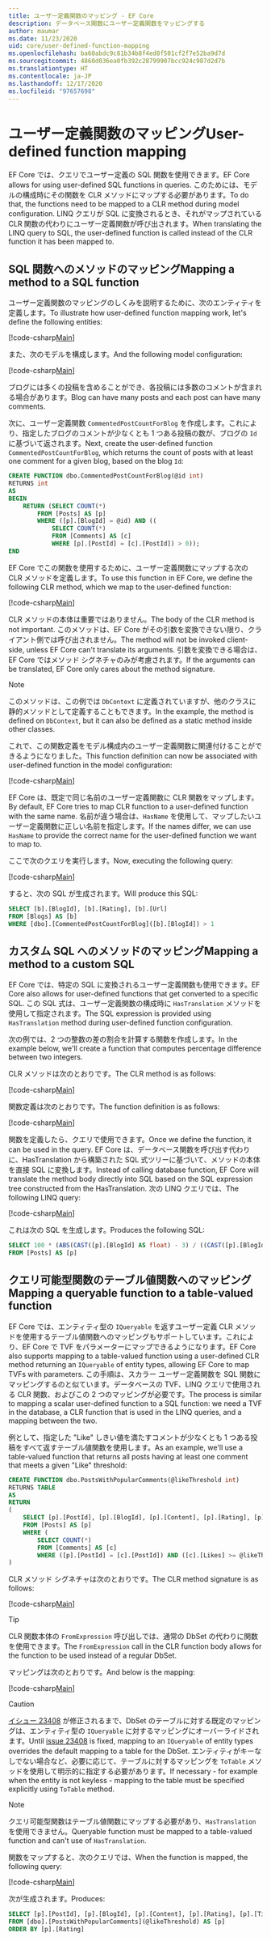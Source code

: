 ```yaml
---
title: ユーザー定義関数のマッピング ‐ EF Core
description: データベース関数にユーザー定義関数をマッピングする
author: maumar
ms.date: 11/23/2020
uid: core/user-defined-function-mapping
ms.openlocfilehash: ba60abdc9c81b34b8f4ed8f501cf2f7e52ba9d7d
ms.sourcegitcommit: 4860d036ea0fb392c28799907bcc924c987d2d7b
ms.translationtype: HT
ms.contentlocale: ja-JP
ms.lasthandoff: 12/17/2020
ms.locfileid: "97657698"
---
```

# <a name="user-defined-function-mapping"></a><span data-ttu-id="fa392-103">ユーザー定義関数のマッピング</span><span class="sxs-lookup"><span data-stu-id="fa392-103">User-defined function mapping</span></span>

<span data-ttu-id="fa392-104">EF Core では、クエリでユーザー定義の SQL 関数を使用できます。</span><span class="sxs-lookup"><span data-stu-id="fa392-104">EF Core allows for using user-defined SQL functions in queries.</span></span> <span data-ttu-id="fa392-105">このためには、モデルの構成時にその関数を CLR メソッドにマップする必要があります。</span><span class="sxs-lookup"><span data-stu-id="fa392-105">To do that, the functions need to be mapped to a CLR method during model configuration.</span></span> <span data-ttu-id="fa392-106">LINQ クエリが SQL に変換されるとき、それがマップされている CLR 関数の代わりにユーザー定義関数が呼び出されます。</span><span class="sxs-lookup"><span data-stu-id="fa392-106">When translating the LINQ query to SQL, the user-defined function is called instead of the CLR function it has been mapped to.</span></span>

## <a name="mapping-a-method-to-a-sql-function"></a><span data-ttu-id="fa392-107">SQL 関数へのメソッドのマッピング</span><span class="sxs-lookup"><span data-stu-id="fa392-107">Mapping a method to a SQL function</span></span>

<span data-ttu-id="fa392-108">ユーザー定義関数のマッピングのしくみを説明するために、次のエンティティを定義します。</span><span class="sxs-lookup"><span data-stu-id="fa392-108">To illustrate how user-defined function mapping work, let's define the following entities:</span></span>

[!code-csharp[Main](../../../samples/core/Querying/UserDefinedFunctionMapping/Model.cs#Entities)]

<span data-ttu-id="fa392-109">また、次のモデルを構成します。</span><span class="sxs-lookup"><span data-stu-id="fa392-109">And the following model configuration:</span></span>

[!code-csharp[Main](../../../samples/core/Querying/UserDefinedFunctionMapping/Model.cs#EntityConfiguration)]

<span data-ttu-id="fa392-110">ブログには多くの投稿を含めることができ、各投稿には多数のコメントが含まれる場合があります。</span><span class="sxs-lookup"><span data-stu-id="fa392-110">Blog can have many posts and each post can have many comments.</span></span>

<span data-ttu-id="fa392-111">次に、ユーザー定義関数 `CommentedPostCountForBlog` を作成します。これにより、指定したブログのコメントが少なくとも 1 つある投稿の数が、ブログの `Id` に基づいて返されます。</span><span class="sxs-lookup"><span data-stu-id="fa392-111">Next, create the user-defined function `CommentedPostCountForBlog`, which returns the count of posts with at least one comment for a given blog, based on the blog `Id`:</span></span>

```sql
CREATE FUNCTION dbo.CommentedPostCountForBlog(@id int)
RETURNS int
AS
BEGIN
    RETURN (SELECT COUNT(*)
        FROM [Posts] AS [p]
        WHERE ([p].[BlogId] = @id) AND ((
            SELECT COUNT(*)
            FROM [Comments] AS [c]
            WHERE [p].[PostId] = [c].[PostId]) > 0));
END
```

<span data-ttu-id="fa392-112">EF Core でこの関数を使用するために、ユーザー定義関数にマップする次の CLR メソッドを定義します。</span><span class="sxs-lookup"><span data-stu-id="fa392-112">To use this function in EF Core, we define the following CLR method, which we map to the user-defined function:</span></span>

[!code-csharp[Main](../../../samples/core/Querying/UserDefinedFunctionMapping/Model.cs#BasicFunctionDefinition)]

<span data-ttu-id="fa392-113">CLR メソッドの本体は重要ではありません。</span><span class="sxs-lookup"><span data-stu-id="fa392-113">The body of the CLR method is not important.</span></span> <span data-ttu-id="fa392-114">このメソッドは、EF Core がその引数を変換できない限り、クライアント側では呼び出されません。</span><span class="sxs-lookup"><span data-stu-id="fa392-114">The method will not be invoked client-side, unless EF Core can't translate its arguments.</span></span> <span data-ttu-id="fa392-115">引数を変換できる場合は、EF Core ではメソッド シグネチャのみが考慮されます。</span><span class="sxs-lookup"><span data-stu-id="fa392-115">If the arguments can be translated, EF Core only cares about the method signature.</span></span>

> [!NOTE]
> <span data-ttu-id="fa392-116">このメソッドは、この例では `DbContext` に定義されていますが、他のクラスに静的メソッドとして定義することもできます。</span><span class="sxs-lookup"><span data-stu-id="fa392-116">In the example, the method is defined on `DbContext`, but it can also be defined as a static method inside other classes.</span></span>

<span data-ttu-id="fa392-117">これで、この関数定義をモデル構成内のユーザー定義関数に関連付けることができるようになりました。</span><span class="sxs-lookup"><span data-stu-id="fa392-117">This function definition can now be associated with user-defined function in the model configuration:</span></span>

[!code-csharp[Main](../../../samples/core/Querying/UserDefinedFunctionMapping/Model.cs#BasicFunctionConfiguration)]

<span data-ttu-id="fa392-118">EF Core は、既定で同じ名前のユーザー定義関数に CLR 関数をマップします。</span><span class="sxs-lookup"><span data-stu-id="fa392-118">By default, EF Core tries to map CLR function to a user-defined function with the same name.</span></span> <span data-ttu-id="fa392-119">名前が違う場合は、`HasName` を使用して、マップしたいユーザー定義関数に正しい名前を指定します。</span><span class="sxs-lookup"><span data-stu-id="fa392-119">If the names differ, we can use `HasName` to provide the correct name for the user-defined function we want to map to.</span></span>

<span data-ttu-id="fa392-120">ここで次のクエリを実行します。</span><span class="sxs-lookup"><span data-stu-id="fa392-120">Now, executing the following query:</span></span>

[!code-csharp[Main](../../../samples/core/Querying/UserDefinedFunctionMapping/Program.cs#BasicQuery)]

<span data-ttu-id="fa392-121">すると、次の SQL が生成されます。</span><span class="sxs-lookup"><span data-stu-id="fa392-121">Will produce this SQL:</span></span>

```sql
SELECT [b].[BlogId], [b].[Rating], [b].[Url]
FROM [Blogs] AS [b]
WHERE [dbo].[CommentedPostCountForBlog]([b].[BlogId]) > 1
```

## <a name="mapping-a-method-to-a-custom-sql"></a><span data-ttu-id="fa392-122">カスタム SQL へのメソッドのマッピング</span><span class="sxs-lookup"><span data-stu-id="fa392-122">Mapping a method to a custom SQL</span></span>

<span data-ttu-id="fa392-123">EF Core では、特定の SQL に変換されるユーザー定義関数も使用できます。</span><span class="sxs-lookup"><span data-stu-id="fa392-123">EF Core also allows for user-defined functions that get converted to a specific SQL.</span></span> <span data-ttu-id="fa392-124">この SQL 式は、ユーザー定義関数の構成時に `HasTranslation` メソッドを使用して指定されます。</span><span class="sxs-lookup"><span data-stu-id="fa392-124">The SQL expression is provided using `HasTranslation` method during user-defined function configuration.</span></span>

<span data-ttu-id="fa392-125">次の例では、2 つの整数の差の割合を計算する関数を作成します。</span><span class="sxs-lookup"><span data-stu-id="fa392-125">In the example below, we'll create a function that computes percentage difference between two integers.</span></span>

<span data-ttu-id="fa392-126">CLR メソッドは次のとおりです。</span><span class="sxs-lookup"><span data-stu-id="fa392-126">The CLR method is as follows:</span></span>

[!code-csharp[Main](../../../samples/core/Querying/UserDefinedFunctionMapping/Model.cs#HasTranslationFunctionDefinition)]

<span data-ttu-id="fa392-127">関数定義は次のとおりです。</span><span class="sxs-lookup"><span data-stu-id="fa392-127">The function definition is as follows:</span></span>

[!code-csharp[Main](../../../samples/core/Querying/UserDefinedFunctionMapping/Model.cs#HasTranslationFunctionConfiguration)]

<span data-ttu-id="fa392-128">関数を定義したら、クエリで使用できます。</span><span class="sxs-lookup"><span data-stu-id="fa392-128">Once we define the function, it can be used in the query.</span></span> <span data-ttu-id="fa392-129">EF Core は、データベース関数を呼び出す代わりに、HasTranslation から構築された SQL 式ツリーに基づいて、メソッドの本体を直接 SQL に変換します。</span><span class="sxs-lookup"><span data-stu-id="fa392-129">Instead of calling database function, EF Core will translate the method body directly into SQL based on the SQL expression tree constructed from the HasTranslation.</span></span> <span data-ttu-id="fa392-130">次の LINQ クエリでは、</span><span class="sxs-lookup"><span data-stu-id="fa392-130">The following LINQ query:</span></span>

[!code-csharp[Main](../../../samples/core/Querying/UserDefinedFunctionMapping/Program.cs#HasTranslationQuery)]

<span data-ttu-id="fa392-131">これは次の SQL を生成します。</span><span class="sxs-lookup"><span data-stu-id="fa392-131">Produces the following SQL:</span></span>

```sql
SELECT 100 * (ABS(CAST([p].[BlogId] AS float) - 3) / ((CAST([p].[BlogId] AS float) + 3) / 2))
FROM [Posts] AS [p]
```

## <a name="mapping-a-queryable-function-to-a-table-valued-function"></a><span data-ttu-id="fa392-132">クエリ可能型関数のテーブル値関数へのマッピング</span><span class="sxs-lookup"><span data-stu-id="fa392-132">Mapping a queryable function to a table-valued function</span></span>

<span data-ttu-id="fa392-133">EF Core では、エンティティ型の `IQueryable` を返すユーザー定義 CLR メソッドを使用するテーブル値関数へのマッピングもサポートしています。これにより、EF Core で TVF をパラメーターにマップできるようになります。</span><span class="sxs-lookup"><span data-stu-id="fa392-133">EF Core also supports mapping to a table-valued function using a user-defined CLR method returning an `IQueryable` of entity types, allowing EF Core to map TVFs with parameters.</span></span> <span data-ttu-id="fa392-134">この手順は、スカラー ユーザー定義関数を SQL 関数にマッピングするのと似ています。データベースの TVF、LINQ クエリで使用される CLR 関数、およびこの 2 つのマッピングが必要です。</span><span class="sxs-lookup"><span data-stu-id="fa392-134">The process is similar to mapping a scalar user-defined function to a SQL function: we need a TVF in the database, a CLR function that is used in the LINQ queries, and a mapping between the two.</span></span>

<span data-ttu-id="fa392-135">例として、指定した "Like" しきい値を満たすコメントが少なくとも 1 つある投稿をすべて返すテーブル値関数を使用します。</span><span class="sxs-lookup"><span data-stu-id="fa392-135">As an example, we'll use a table-valued function that returns all posts having at least one comment that meets a given "Like" threshold:</span></span>

```sql
CREATE FUNCTION dbo.PostsWithPopularComments(@likeThreshold int)
RETURNS TABLE
AS
RETURN
(
    SELECT [p].[PostId], [p].[BlogId], [p].[Content], [p].[Rating], [p].[Title]
    FROM [Posts] AS [p]
    WHERE (
        SELECT COUNT(*)
        FROM [Comments] AS [c]
        WHERE ([p].[PostId] = [c].[PostId]) AND ([c].[Likes] >= @likeThreshold)) > 0
)
```

<span data-ttu-id="fa392-136">CLR メソッド シグネチャは次のとおりです。</span><span class="sxs-lookup"><span data-stu-id="fa392-136">The CLR method signature is as follows:</span></span>

[!code-csharp[Main](../../../samples/core/Querying/UserDefinedFunctionMapping/Model.cs#QueryableFunctionDefinition)]

> [!TIP]
> <span data-ttu-id="fa392-137">CLR 関数本体の `FromExpression` 呼び出しでは、通常の DbSet の代わりに関数を使用できます。</span><span class="sxs-lookup"><span data-stu-id="fa392-137">The `FromExpression` call in the CLR function body allows for the function to be used instead of a regular DbSet.</span></span>

<span data-ttu-id="fa392-138">マッピングは次のとおりです。</span><span class="sxs-lookup"><span data-stu-id="fa392-138">And below is the mapping:</span></span>

[!code-csharp[Main](../../../samples/core/Querying/UserDefinedFunctionMapping/Model.cs#QueryableFunctionConfigurationHasDbFunction)]

> [!CAUTION]
> <span data-ttu-id="fa392-139">[イシュー 23408](https://github.com/dotnet/efcore/issues/23408) が修正されるまで、DbSet のテーブルに対する既定のマッピングは、エンティティ型の `IQueryable` に対するマッピングにオーバーライドされます。</span><span class="sxs-lookup"><span data-stu-id="fa392-139">Until [issue 23408](https://github.com/dotnet/efcore/issues/23408) is fixed, mapping to an `IQueryable` of entity types overrides the default mapping to a table for the DbSet.</span></span> <span data-ttu-id="fa392-140">エンティティがキーなしでない場合など、必要に応じて、テーブルに対するマッピングを `ToTable` メソッドを使用して明示的に指定する必要があります。</span><span class="sxs-lookup"><span data-stu-id="fa392-140">If necessary - for example when the entity is not keyless - mapping to the table must be specified explicitly using `ToTable` method.</span></span>

> [!NOTE]
> <span data-ttu-id="fa392-141">クエリ可能型関数はテーブル値関数にマップする必要があり、`HasTranslation` を使用できません。</span><span class="sxs-lookup"><span data-stu-id="fa392-141">Queryable function must be mapped to a table-valued function and can't use of `HasTranslation`.</span></span>

<span data-ttu-id="fa392-142">関数をマップすると、次のクエリでは、</span><span class="sxs-lookup"><span data-stu-id="fa392-142">When the function is mapped, the following query:</span></span>

[!code-csharp[Main](../../../samples/core/Querying/UserDefinedFunctionMapping/Program.cs#TableValuedFunctionQuery)]

<span data-ttu-id="fa392-143">次が生成されます。</span><span class="sxs-lookup"><span data-stu-id="fa392-143">Produces:</span></span>

```sql
SELECT [p].[PostId], [p].[BlogId], [p].[Content], [p].[Rating], [p].[Title]
FROM [dbo].[PostsWithPopularComments](@likeThreshold) AS [p]
ORDER BY [p].[Rating]
```
